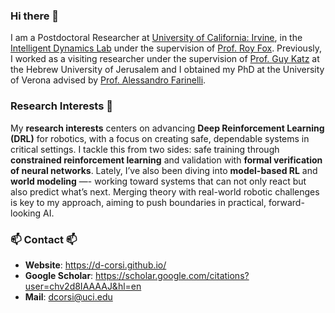 ### Hi there 👋
I am a Postdoctoral Researcher at [University of California: Irvine](https://uci.edu), in the [Intelligent Dynamics Lab](https://indylab.org) under the supervision of [Prof. Roy Fox](https://royf.org). Previously, I worked as a visiting researcher under the supervision of [Prof. Guy Katz](https://www.katz-lab.com/) at the Hebrew University of Jerusalem and I obtained my PhD at the University of Verona advised by [Prof. Alessandro Farinelli](http://profs.sci.univr.it/~farinelli/).

### Research Interests 🔭
My **research interests** centers on advancing **Deep Reinforcement Learning (DRL)** for robotics, with a focus on creating safe, dependable systems in critical settings. I tackle this from two sides: safe training through **constrained reinforcement learning** and validation with **formal verification of neural networks**. Lately, I’ve also been diving into **model-based RL** and **world modeling** —- working toward systems that can not only react but also predict what’s next. Merging theory with real-world robotic challenges is key to my approach, aiming to push boundaries in practical, forward-looking AI. 

### 📫 Contact 📫
- **Website**: https://d-corsi.github.io/
- **Google Scholar**: https://scholar.google.com/citations?user=chv2d8IAAAAJ&hl=en
- **Mail**: dcorsi@uci.edu

<!--
**d-corsi/d-corsi** is a ✨ _special_ ✨ repository because its `README.md` (this file) appears on your GitHub profile.

Here are some ideas to get you started:

- 🔭 I’m currently working on ...
- 🌱 I’m currently learning ...
- 👯 I’m looking to collaborate on ...
- 🤔 I’m looking for help with ...
- 💬 Ask me about ...
- 📫 How to reach me: ...
- 😄 Pronouns: ...
- ⚡ Fun fact: ...
-->
